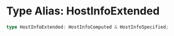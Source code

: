 # Type Alias: HostInfoExtended

```ts
type HostInfoExtended: HostInfoComputed & HostInfoSpecified;
```
